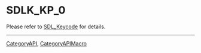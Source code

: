 # SDLK_KP_0

Please refer to [SDL_Keycode](SDL_Keycode) for details.

----
[CategoryAPI](CategoryAPI), [CategoryAPIMacro](CategoryAPIMacro)

